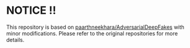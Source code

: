 # NOTICE !!
This repository is based on [paarthneekhara/AdversarialDeepFakes](https://github.com/paarthneekhara/AdversarialDeepFakes) with minor modifications.
Please refer to the original repositories for more details.

